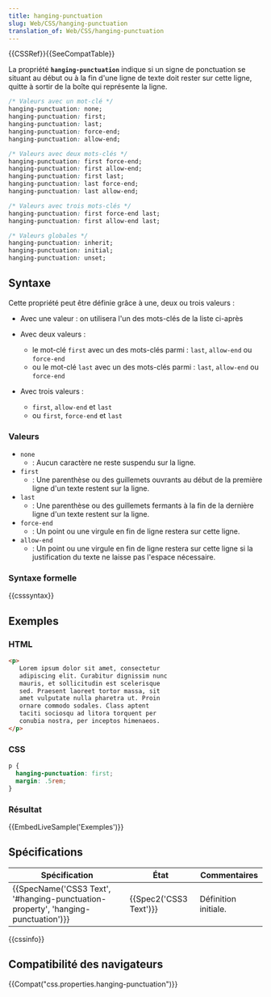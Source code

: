 ```yaml
---
title: hanging-punctuation
slug: Web/CSS/hanging-punctuation
translation_of: Web/CSS/hanging-punctuation
---
```

{{CSSRef}}{{SeeCompatTable}}

La propriété **`hanging-punctuation`** indique si un signe de ponctuation se situant au début ou à la fin d'une ligne de texte doit rester sur cette ligne, quitte à sortir de la boîte qui représente la ligne.

```css
/* Valeurs avec un mot-clé */
hanging-punctuation: none;
hanging-punctuation: first;
hanging-punctuation: last;
hanging-punctuation: force-end;
hanging-punctuation: allow-end;

/* Valeurs avec deux mots-clés */
hanging-punctuation: first force-end;
hanging-punctuation: first allow-end;
hanging-punctuation: first last;
hanging-punctuation: last force-end;
hanging-punctuation: last allow-end;

/* Valeurs avec trois mots-clés */
hanging-punctuation: first force-end last;
hanging-punctuation: first allow-end last;

/* Valeurs globales */
hanging-punctuation: inherit;
hanging-punctuation: initial;
hanging-punctuation: unset;
```

## Syntaxe

Cette propriété peut être définie grâce à une, deux ou trois valeurs :

- Avec une valeur : on utilisera l'un des mots-clés de la liste ci-après
- Avec deux valeurs :

  - le mot-clé `first` avec un des mots-clés parmi : `last`, `allow-end` ou `force-end`
  - ou le mot-clé `last` avec un des mots-clés parmi : `last`, `allow-end` ou `force-end`

- Avec trois valeurs :

  - `first`, `allow-end` et `last`
  - ou `first`, `force-end` et `last`

### Valeurs

- `none`
  - : Aucun caractère ne reste suspendu sur la ligne.
- `first`
  - : Une parenthèse ou des guillemets ouvrants au début de la première ligne d'un texte restent sur la ligne.
- `last`
  - : Une parenthèse ou des guillemets fermants à la fin de la dernière ligne d'un texte restent sur la ligne.
- `force-end`
  - : Un point ou une virgule en fin de ligne restera sur cette ligne.
- `allow-end`
  - : Un point ou une virgule en fin de ligne restera sur cette ligne si la justification du texte ne laisse pas l'espace nécessaire.

### Syntaxe formelle

{{csssyntax}}

## Exemples

### HTML

```html
<p>
   Lorem ipsum dolor sit amet, consectetur
   adipiscing elit. Curabitur dignissim nunc
   mauris, et sollicitudin est scelerisque
   sed. Praesent laoreet tortor massa, sit
   amet vulputate nulla pharetra ut. Proin
   ornare commodo sodales. Class aptent
   taciti sociosqu ad litora torquent per
   conubia nostra, per inceptos himenaeos.
</p>
```

### CSS

```css
p {
  hanging-punctuation: first;
  margin: .5rem;
}
```

### Résultat

{{EmbedLiveSample('Exemples')}}

## Spécifications

| Spécification                                                                                                | État                         | Commentaires         |
| ------------------------------------------------------------------------------------------------------------ | ---------------------------- | -------------------- |
| {{SpecName('CSS3 Text', '#hanging-punctuation-property', 'hanging-punctuation')}} | {{Spec2('CSS3 Text')}} | Définition initiale. |

{{cssinfo}}

## Compatibilité des navigateurs

{{Compat("css.properties.hanging-punctuation")}}
